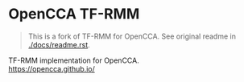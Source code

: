# OpenCCA TF-RMM

> This is a fork of TF-RMM for OpenCCA.
> See original readme in [./docs/readme.rst](./docs/readme.rst).


TF-RMM implementation for OpenCCA.  
https://opencca.github.io/
